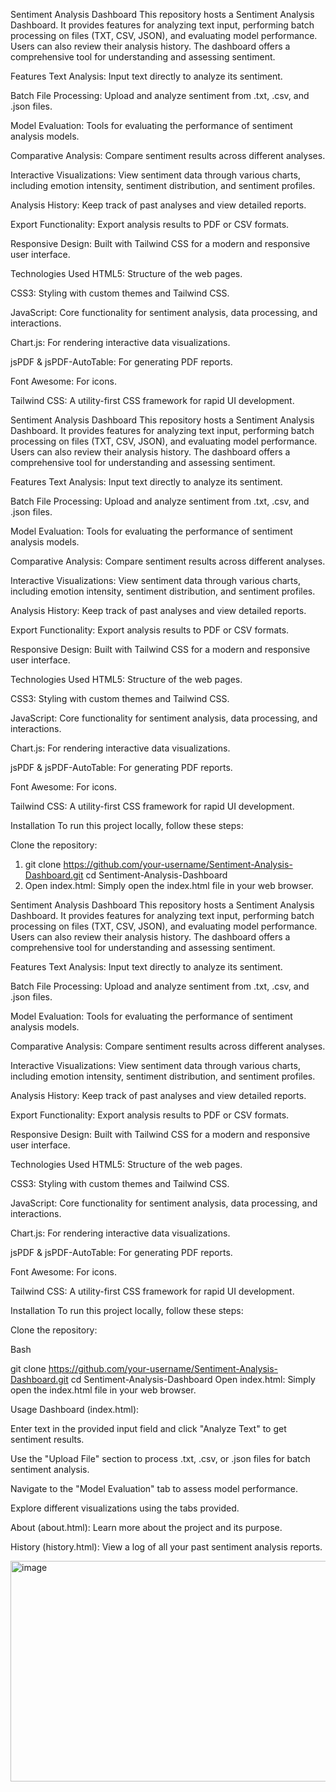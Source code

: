Sentiment Analysis Dashboard
This repository hosts a Sentiment Analysis Dashboard. It provides features for analyzing text input, performing batch processing on files (TXT, CSV, JSON), and evaluating model performance. Users can also review their analysis history. The dashboard offers a comprehensive tool for understanding and assessing sentiment.

Features
Text Analysis: Input text directly to analyze its sentiment.

Batch File Processing: Upload and analyze sentiment from .txt, .csv, and .json files.

Model Evaluation: Tools for evaluating the performance of sentiment analysis models.

Comparative Analysis: Compare sentiment results across different analyses.

Interactive Visualizations: View sentiment data through various charts, including emotion intensity, sentiment distribution, and sentiment profiles.

Analysis History: Keep track of past analyses and view detailed reports.

Export Functionality: Export analysis results to PDF or CSV formats.

Responsive Design: Built with Tailwind CSS for a modern and responsive user interface.

Technologies Used
HTML5: Structure of the web pages.

CSS3: Styling with custom themes and Tailwind CSS.

JavaScript: Core functionality for sentiment analysis, data processing, and interactions.

Chart.js: For rendering interactive data visualizations.

jsPDF & jsPDF-AutoTable: For generating PDF reports.

Font Awesome: For icons.

Tailwind CSS: A utility-first CSS framework for rapid UI development.

Sentiment Analysis Dashboard
This repository hosts a Sentiment Analysis Dashboard. It provides features for analyzing text input, performing batch processing on files (TXT, CSV, JSON), and evaluating model performance. Users can also review their analysis history. The dashboard offers a comprehensive tool for understanding and assessing sentiment.

Features
Text Analysis: Input text directly to analyze its sentiment.

Batch File Processing: Upload and analyze sentiment from .txt, .csv, and .json files.

Model Evaluation: Tools for evaluating the performance of sentiment analysis models.

Comparative Analysis: Compare sentiment results across different analyses.

Interactive Visualizations: View sentiment data through various charts, including emotion intensity, sentiment distribution, and sentiment profiles.

Analysis History: Keep track of past analyses and view detailed reports.

Export Functionality: Export analysis results to PDF or CSV formats.

Responsive Design: Built with Tailwind CSS for a modern and responsive user interface.

Technologies Used
HTML5: Structure of the web pages.

CSS3: Styling with custom themes and Tailwind CSS.

JavaScript: Core functionality for sentiment analysis, data processing, and interactions.

Chart.js: For rendering interactive data visualizations.

jsPDF & jsPDF-AutoTable: For generating PDF reports.

Font Awesome: For icons.

Tailwind CSS: A utility-first CSS framework for rapid UI development.

Installation
To run this project locally, follow these steps:

Clone the repository:
1. git clone https://github.com/your-username/Sentiment-Analysis-Dashboard.git
  cd Sentiment-Analysis-Dashboard
2. Open index.html:
Simply open the index.html file in your web browser.

Sentiment Analysis Dashboard
This repository hosts a Sentiment Analysis Dashboard. It provides features for analyzing text input, performing batch processing on files (TXT, CSV, JSON), and evaluating model performance. Users can also review their analysis history. The dashboard offers a comprehensive tool for understanding and assessing sentiment.

Features
Text Analysis: Input text directly to analyze its sentiment.

Batch File Processing: Upload and analyze sentiment from .txt, .csv, and .json files.

Model Evaluation: Tools for evaluating the performance of sentiment analysis models.

Comparative Analysis: Compare sentiment results across different analyses.

Interactive Visualizations: View sentiment data through various charts, including emotion intensity, sentiment distribution, and sentiment profiles.

Analysis History: Keep track of past analyses and view detailed reports.

Export Functionality: Export analysis results to PDF or CSV formats.

Responsive Design: Built with Tailwind CSS for a modern and responsive user interface.

Technologies Used
HTML5: Structure of the web pages.

CSS3: Styling with custom themes and Tailwind CSS.

JavaScript: Core functionality for sentiment analysis, data processing, and interactions.

Chart.js: For rendering interactive data visualizations.

jsPDF & jsPDF-AutoTable: For generating PDF reports.

Font Awesome: For icons.

Tailwind CSS: A utility-first CSS framework for rapid UI development.

Installation
To run this project locally, follow these steps:

Clone the repository:

Bash

git clone https://github.com/your-username/Sentiment-Analysis-Dashboard.git
cd Sentiment-Analysis-Dashboard
Open index.html:
Simply open the index.html file in your web browser.

Usage
Dashboard (index.html):

Enter text in the provided input field and click "Analyze Text" to get sentiment results.

Use the "Upload File" section to process .txt, .csv, or .json files for batch sentiment analysis.

Navigate to the "Model Evaluation" tab to assess model performance.

Explore different visualizations using the tabs provided.

About (about.html): Learn more about the project and its purpose.

History (history.html): View a log of all your past sentiment analysis reports.

<img width="737" height="353" alt="image" src="https://github.com/user-attachments/assets/70b3e270-1342-434c-9b6d-359003b58a52" />
